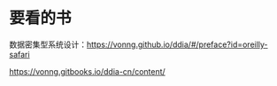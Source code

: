 # 要看的书

数据密集型系统设计：https://vonng.github.io/ddia/#/preface?id=oreilly-safari 

https://vonng.gitbooks.io/ddia-cn/content/